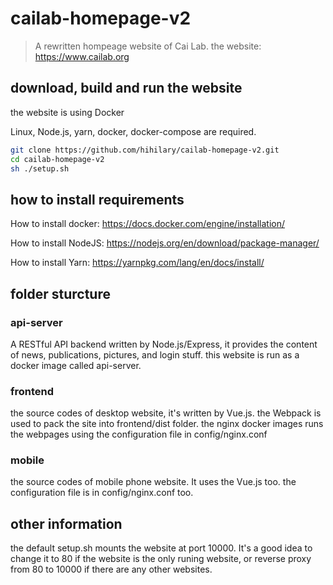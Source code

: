 # cailab-homepage-v2

> A rewritten hompeage website of Cai Lab.
> the website: https://www.cailab.org

## download, build and run the website

the website is using Docker

Linux, Node.js, yarn, docker, docker-compose are required.

``` bash
git clone https://github.com/hihilary/cailab-homepage-v2.git
cd cailab-homepage-v2
sh ./setup.sh
```

## how to install requirements

How to install docker: https://docs.docker.com/engine/installation/

How to install NodeJS: https://nodejs.org/en/download/package-manager/

How to install Yarn: https://yarnpkg.com/lang/en/docs/install/

## folder sturcture

### api-server
A RESTful API backend written by Node.js/Express, it provides the content of news, publications, pictures, and login stuff. this website is run as a docker image called api-server.

### frontend
the source codes of desktop website, it's written by Vue.js. the Webpack is used to pack the site into frontend/dist folder. the nginx docker images runs the webpages using the configuration file in config/nginx.conf

### mobile
the source codes of mobile phone website. It uses the Vue.js too. the configuration file is in config/nginx.conf too.

## other information
the default setup.sh mounts the website at port 10000. It's a good idea to change it to 80 if the website is the only runing website, or reverse proxy from 80 to 10000 if there are any other websites.

